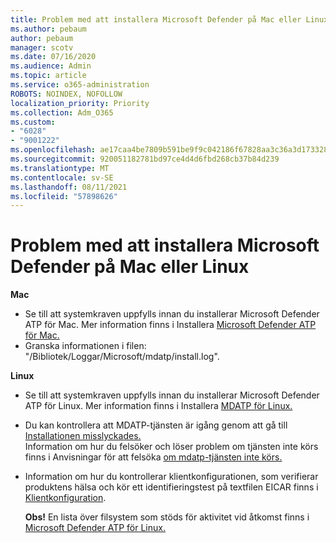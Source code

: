 ```yaml
---
title: Problem med att installera Microsoft Defender på Mac eller Linux
ms.author: pebaum
author: pebaum
manager: scotv
ms.date: 07/16/2020
ms.audience: Admin
ms.topic: article
ms.service: o365-administration
ROBOTS: NOINDEX, NOFOLLOW
localization_priority: Priority
ms.collection: Adm_O365
ms.custom:
- "6028"
- "9001222"
ms.openlocfilehash: ae17caa4be7809b591be9f9c042186f67828aa3c36a3d17332806e4d92545dc6
ms.sourcegitcommit: 920051182781bd97ce4d4d6fbd268cb37b84d239
ms.translationtype: MT
ms.contentlocale: sv-SE
ms.lasthandoff: 08/11/2021
ms.locfileid: "57898626"
---
```

# <a name="issues-installing-microsoft-defender-on-mac-or-linux"></a>Problem med att installera Microsoft Defender på Mac eller Linux

**Mac**

- Se till att systemkraven uppfylls innan du installerar Microsoft Defender ATP för Mac. Mer information finns i Installera [Microsoft Defender ATP för Mac.](https://docs.microsoft.com/windows/security/threat-protection/microsoft-defender-atp/microsoft-defender-atp-mac#how-to-install-microsoft-defender-atp-for-mac)  
- Granska informationen i filen: "/Bibliotek/Loggar/Microsoft/mdatp/install.log".

**Linux**

- Se till att systemkraven uppfylls innan du installerar Microsoft Defender ATP för Linux. Mer information finns i Installera [MDATP för Linux.](https://docs.microsoft.com/windows/security/threat-protection/microsoft-defender-atp/microsoft-defender-atp-linux#system-requirements) 
- Du kan kontrollera att MDATP-tjänsten är igång genom att gå till [Installationen misslyckades.](https://docs.microsoft.com/windows/security/threat-protection/microsoft-defender-atp/linux-support-install#installation-failed)  
    Information om hur du felsöker och löser problem om tjänsten inte körs finns i Anvisningar för att felsöka [om mdatp-tjänsten inte körs.](https://docs.microsoft.com/windows/security/threat-protection/microsoft-defender-atp/linux-support-install#steps-to-troubleshoot-if-mdatp-service-isnt-running)
- Information om hur du kontrollerar klientkonfigurationen, som verifierar produktens hälsa och kör ett identifieringstest på textfilen EICAR finns i [Klientkonfiguration](https://docs.microsoft.com/windows/security/threat-protection/microsoft-defender-atp/linux-install-manually#client-configuration).  

    **Obs!** En lista över filsystem som stöds för aktivitet vid åtkomst finns i [Microsoft Defender ATP för Linux.](https://docs.microsoft.com/windows/security/threat-protection/microsoft-defender-atp/microsoft-defender-atp-linux#system-requirements)